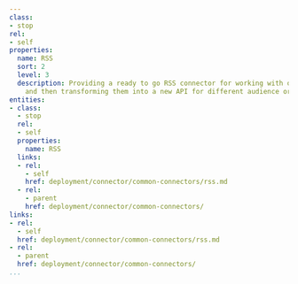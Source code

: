 ```yaml
---
class:
- stop
rel:
- self
properties:
  name: RSS
  sort: 2
  level: 3
  description: Providing a ready to go RSS connector for working with other RSS feeds,
    and then transforming them into a new API for different audience or purposes.
entities:
- class:
  - stop
  rel:
  - self
  properties:
    name: RSS
  links:
  - rel:
    - self
    href: deployment/connector/common-connectors/rss.md
  - rel:
    - parent
    href: deployment/connector/common-connectors/
links:
- rel:
  - self
  href: deployment/connector/common-connectors/rss.md
- rel:
  - parent
  href: deployment/connector/common-connectors/
...
```

